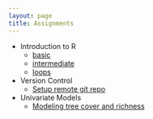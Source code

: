```yaml
---
layout: page
title: Assignments
---
```


* Introduction to R
    - [basic](./R_basics) 
    - [intermediate](./R_intermediate)
    - [loops](./loop_excercises)
* Version Control
    - [Setup remote git repo](./git_basics)
* Univariate Models
    - [Modeling tree cover and richness](./univariate_models)

